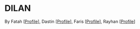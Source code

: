 # DILAN
By Fatah [[Profile](https://github.com/fatahkbm123)], Dastin [[Profile](https://github.com/GudegJawa)], Faris [[Profile](https://github.com/fariskamaludin)], Rayhan [[Profile](https://github.com/Rai084)]
